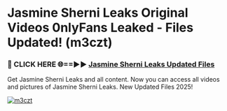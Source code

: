 # Jasmine Sherni Leaks Original Videos 0nlyFans Leaked - Files Updated! (m3czt)

<h3>🔴 CLICK HERE 🌐==►► <a href="https://tinyurl.com/3hn5wdd3" rel="nofollow">Jasmine Sherni Leaks Updated Files</a></h3>

Get Jasmine Sherni Leaks and all content. Now you can access all videos and pictures of Jasmine Sherni Leaks. New Updated Files 2025!

[![m3czt](https://i.imgur.com/4HnBqBT.gif)](https://tinyurl.com/3hn5wdd3)
